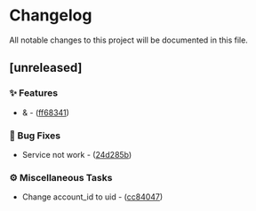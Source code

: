 # Changelog

All notable changes to this project will be documented in this file.

## [unreleased]

### ✨  Features

- & - ([ff68341](https://github.com/vainjoker/miner-server/commit/ff68341f678fb5192fdc92cc7aeae13e5e4e390e))

### 🐛 Bug Fixes

- Service not work - ([24d285b](https://github.com/vainjoker/miner-server/commit/24d285bd23cd3dcdfc2284dddbcf31f6505d5898))

### ⚙️ Miscellaneous Tasks

- Change account_id to uid - ([cc84047](https://github.com/vainjoker/miner-server/commit/cc84047f572015a909ce5dc686d8e74547bcb1da))

<!-- generated by git-cliff -->
